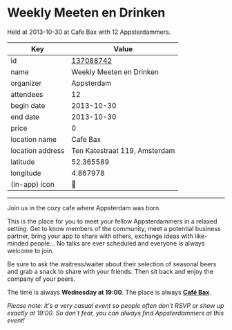 # Weekly Meeten en Drinken
Held at 2013-10-30 at Cafe Bax with 12 Appsterdammers.
        
|Key|Value
|---|---|
|id|[137088742](https://www.meetup.com/appsterdam/events/137088742/)|
|name|Weekly Meeten en Drinken|
|organizer|Appsterdam|
|attendees|12|
|begin date|2013-10-30|
|end date|2013-10-30|
|price|0|
|location name|Cafe Bax|
|location address|Ten Katestraat 119, Amsterdam|
|latitude|52.365589|
|longitude|4.867978|
|(in-app) icon|🍺|

---

Join us in the cozy cafe where Appsterdam was born.

This is the place for you to meet your fellow Appsterdammers in a relaxed setting. Get to know members of the community, meet a potential business partner, bring your app to share with others, exchange ideas with like-minded people... No talks are ever scheduled and everyone is always welcome to join.

Be sure to ask the waitress/waiter about their selection of seasonal beers and grab a snack to share with your friends. Then sit back and enjoy the company of your peers.

The time is always **Wednesday at 19:00**. The place is always **[Café Bax](http://www.cafebax.nl/)**.

*Please note: It's a very casual event so people often don't RSVP or show up exactly at 19:00. So don't fear, you can *always* find Appsterdammers at this event!*


